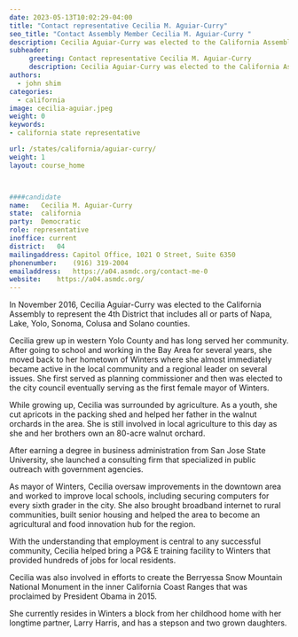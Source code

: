 ```yaml
---
date: 2023-05-13T10:02:29-04:00
title: "Contact representative Cecilia M. Aguiar-Curry"
seo_title: "Contact Assembly Member Cecilia M. Aguiar-Curry "
description: Cecilia Aguiar-Curry was elected to the California Assembly to represent the 4th District that includes all or parts of Napa, Lake, Yolo, Sonoma, Colusa and Solano counties.
subheader:
     greeting: Contact representative Cecilia M. Aguiar-Curry
     description: Cecilia Aguiar-Curry was elected to the California Assembly to represent the 4th District that includes all or parts of Napa, Lake, Yolo, Sonoma, Colusa and Solano counties. 
authors:
  - john shim
categories:
  - california
image: cecilia-aguiar.jpeg
weight: 0
keywords:
- california state representative

url: /states/california/aguiar-curry/
weight: 1
layout: course_home



####candidate
name:	Cecilia M. Aguiar-Curry
state:	california
party:	Democratic
role: representative
inoffice: current
district:	04
mailingaddress:	Capitol Office, 1021 O Street, Suite 6350
phonenumber:	(916) 319-2004
emailaddress:	https://a04.asmdc.org/contact-me-0
website:	https://a04.asmdc.org/
---
```


In November 2016, Cecilia Aguiar-Curry was elected to the California Assembly to represent the 4th District that includes all or parts of Napa, Lake, Yolo, Sonoma, Colusa and Solano counties. 

Cecilia grew up in western Yolo County and has long served her community. After going to school and working in the Bay Area for several years, she moved back to her hometown of Winters where she almost immediately became active in the local community and a regional leader on several issues. She first served as planning commissioner and then was elected to the city council eventually serving as the first female mayor of Winters.

While growing up, Cecilia was surrounded by agriculture. As a youth, she cut apricots in the packing shed and helped her father in the walnut orchards in the area. She is still involved in local agriculture to this day as she and her brothers own an 80-acre walnut orchard.

After earning a degree in business administration from San Jose State University, she launched a consulting firm that specialized in public outreach with government agencies.

As mayor of Winters, Cecilia oversaw improvements in the downtown area and worked to improve local schools, including securing computers for every sixth grader in the city. She also brought broadband internet to rural communities, built senior housing and helped the area to become an agricultural and food innovation hub for the region.

With the understanding that employment is central to any successful community, Cecilia helped bring a PG& E training facility to Winters that provided hundreds of jobs for local residents.

Cecilia was also involved in efforts to create the Berryessa Snow Mountain National Monument in the inner California Coast Ranges that was proclaimed by President Obama in 2015.

She currently resides in Winters a block from her childhood home with her longtime partner, Larry Harris, and has a stepson and two grown daughters.